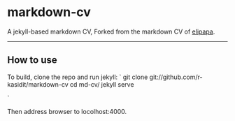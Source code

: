 # markdown-cv 

A jekyll-based markdown CV, Forked from the  markdown CV of [elipapa](https://github.com/elipapa/markdown-cv).


***

## How to use

To build, clone the repo and run jekyll:
`
git clone git://github.com/r-kasidit/markdown-cv
cd md-cv/
jekyll serve

`

Then address browser to locolhost:4000.


